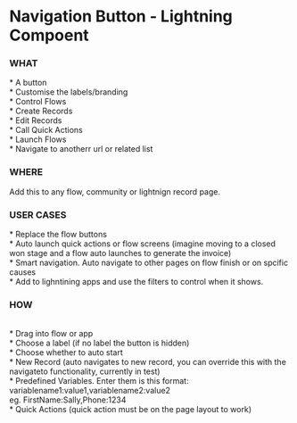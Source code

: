 <h1>Navigation Button - Lightning Compoent</h1>

<h3>WHAT</h3>
* A button<br>
* Customise the labels/branding<br>
* Control Flows<br>
* Create Records<br>
* Edit Records<br>
* Call Quick Actions<br>
* Launch Flows<br>
* Navigate to anotherr url or related list<br>


<h3>WHERE</h3>
Add this to any flow, community or lightnign record page.



<h3>USER CASES</h3>
* Replace the flow buttons<br>
* Auto launch quick actions or flow screens (imagine moving to a closed won stage and a flow auto launches to generate the invoice)<br>
* Smart navigation. Auto navigate to other pages on flow finish or on spcific causes<br>
* Add to lighntining apps and use the filters to control when it shows.<br>


<h3>HOW</h3>
<br>* Drag into flow or app 
<br>* Choose a label (if no label the button is hidden)
<br>* Choose whether to auto start
<br>* New Record (auto navigates to new record, you can override this with the navigateto functionality, currently in test)
<br>* Predefined Variables. Enter them is this format:  variablename1:value1,variablename2:value2
<br> eg. FirstName:Sally,Phone:1234
<br>* Quick Actions (quick action must be on the page layout to work)

